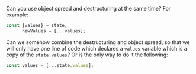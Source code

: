 Can you use object spread and destructuring at the same time? For example:

```javascript
const {values} = state,
      newValues = [...values];
```

Can we somehow combine the destructuring and object spread, so that we will only have one line of code which declares a `values` variable which is a copy of the `state.values`? Or is the only way to do it the following:

```javascript
const values = [...state.values];
```
